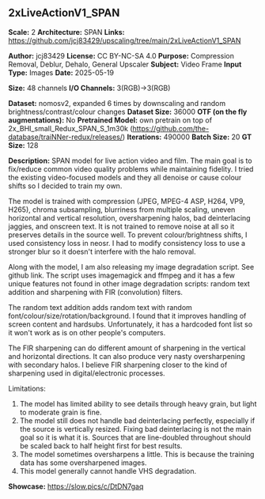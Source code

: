 ## 2xLiveActionV1_SPAN

**Scale:** 2
**Architecture:** SPAN
**Links:** https://github.com/jcj83429/upscaling/tree/main/2xLiveActionV1_SPAN

**Author:** jcj83429
**License:** CC BY-NC-SA 4.0
**Purpose:** Compression Removal, Deblur, Dehalo, General Upscaler
**Subject:** Video Frame
**Input Type:** Images
**Date:** 2025-05-19

**Size:** 48 channels
**I/O Channels:** 3(RGB)->3(RGB)

**Dataset:** nomosv2, expanded 6 times by downscaling and random brightness/contrast/colour changes
**Dataset Size:** 36000
**OTF (on the fly augmentations):** No
**Pretrained Model:** own pretrain on top of 2x_BHI_small_Redux_SPAN_S_1m30k (https://github.com/the-database/traiNNer-redux/releases/)
**Iterations:** 490000
**Batch Size:** 20
**GT Size:** 128

**Description:**
SPAN model for live action video and film. The main goal is to fix/reduce common video quality problems while maintaining fidelity. I tried the existing video-focused models and they all denoise or cause colour shifts so I decided to train my own.

The model is trained with compression (JPEG, MPEG-4 ASP, H264, VP9, H265), chroma subsampling, blurriness from multiple scaling, uneven horizontal and vertical resolution, oversharpening halos, bad deinterlacing jaggies, and onscreen text. It is not trained to remove noise at all so it preserves details in the source well. To prevent colour/brightness shifts, I used consistency loss in neosr. I had to modify consistency loss to use a stronger blur so it doesn't interfere with the halo removal.

Along with the model, I am also releasing my image degradation script. See github link. The script uses imagemagick and ffmpeg and it has a few unique features not found in other image degradation scripts: random text addition and sharpening with FIR (convolution) filters.

The random text addition adds random text with random font/colour/size/rotation/background. I found that it improves handling of screen content and hardsubs. Unfortunately, it has a hardcoded font list so it won't work as is on other people's computers.

The FIR sharpening can do different amount of sharpening in the vertical and horizontal directions. It can also produce very nasty oversharpening with secondary halos. I believe FIR sharpening closer to the kind of sharpening used in digital/electronic processes.

Limitations:
1. The model has limited ability to see details through heavy grain, but light to moderate grain is fine.
2. The model still does not handle bad deinterlacing perfectly, especially if the source is vertically resized. Fixing bad deinterlacing is not the main goal so it is what it is. Sources that are line-doubled throughout should be scaled back to half height first for best results.
3. The model sometimes oversharpens a little. This is because the training data has some oversharpened images.
4. This model generally cannot handle VHS degradation.

**Showcase:** https://slow.pics/c/DtDN7gaq
